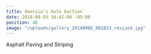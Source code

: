```yaml
---
title: America's Auto Auction
date: 2018-08-03 16:42:00 -05:00
position: 46
image: "/uploads/gallery_20140905_081823_resized.jpg"
---
```


Asphalt Paving and Striping